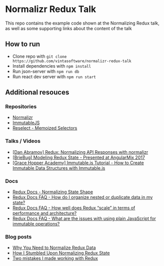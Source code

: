 # Normalizr Redux Talk

This repo contains the example code shown at the Normalizing Redux talk, as well as some supporting links about the content of the talk

## How to run

- Clone repo with `git clone https://github.com/vintasoftware/normalizr-redux-talk`
- Install dependencies with `npm install`
- Run json-server with `npm run db`
- Run react dev server with `npm run start`

## Additional resouces

### Repositories
- [Normalizr](https://github.com/paularmstrong/normalizr)
- [ImmutableJS](https://github.com/facebook/immutable-js/)
- [Reselect - Memoized Selectors](https://github.com/reduxjs/reselect)


### Talks / Videos
- [[Dan Abramov] Redux: Normalizing API Responses with normalizr](https://egghead.io/lessons/javascript-redux-normalizing-api-responses-with-normalizr)
- [[BrieBug] Modeling Redux State - Presented at AngularMix 2017](https://www.youtube.com/watch?v=pffEkpuZpPo)
-  [[Grace Hopper Academy] Immutable.js Tutorial - How to Create Immutable Data Structures with Immutable.js](https://www.youtube.com/watch?v=rIYbfW8n6Fw)

### Docs 

- [Redux Docs - Normalizing State Shape](https://redux.js.org/recipes/structuring-reducers/normalizing-state-shape)
- [Redux Docs FAQ - How do I organize nested or duplicate data in my state?](https://redux.js.org/faq/organizing-state#how-do-i-organize-nested-or-duplicate-data-in-my-state)
- [Redux Docs FAQ - How well does Redux “scale” in terms of performance and architecture?](https://redux.js.org/faq/performance#how-well-does-redux-scale-in-terms-of-performance-and-architecture)
- [Redux Docs FAQ - What are the issues with using plain JavaScript for immutable operations?](https://redux.js.org/faq/immutable-data#what-are-the-issues-with-using-plain-javascript-for-immutable-operations)

### Blog posts

- [Why You Need to Normalize Redux Data](http://hgogonis.me/why-you-need-to-normalize-redux-data/)
- [How I Stumbled Upon Normalizing Redux State](https://kyleshevlin.com/how-i-stumbled-upon-normalizing-redux-state)
- [Two mistakes I made working with Redux](http://www.mattzeunert.com/2016/06/01/redux-mistakes.html)
